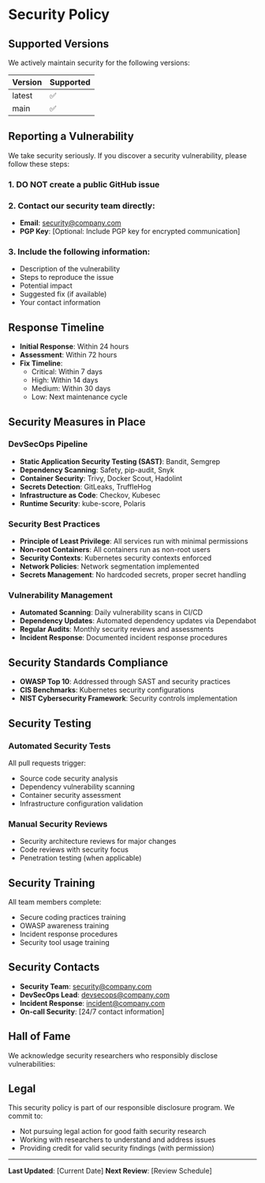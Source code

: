 # Security Policy

## Supported Versions

We actively maintain security for the following versions:

| Version | Supported          |
| ------- | ------------------ |
| latest  | :white_check_mark: |
| main    | :white_check_mark: |

## Reporting a Vulnerability

We take security seriously. If you discover a security vulnerability, please follow these steps:

### 1. **DO NOT** create a public GitHub issue

### 2. Contact our security team directly:
- **Email**: security@company.com
- **PGP Key**: [Optional: Include PGP key for encrypted communication]

### 3. Include the following information:
- Description of the vulnerability
- Steps to reproduce the issue
- Potential impact
- Suggested fix (if available)
- Your contact information

## Response Timeline

- **Initial Response**: Within 24 hours
- **Assessment**: Within 72 hours
- **Fix Timeline**: 
  - Critical: Within 7 days
  - High: Within 14 days
  - Medium: Within 30 days
  - Low: Next maintenance cycle

## Security Measures in Place

### DevSecOps Pipeline
- **Static Application Security Testing (SAST)**: Bandit, Semgrep
- **Dependency Scanning**: Safety, pip-audit, Snyk
- **Container Security**: Trivy, Docker Scout, Hadolint
- **Secrets Detection**: GitLeaks, TruffleHog
- **Infrastructure as Code**: Checkov, Kubesec
- **Runtime Security**: kube-score, Polaris

### Security Best Practices
- **Principle of Least Privilege**: All services run with minimal permissions
- **Non-root Containers**: All containers run as non-root users
- **Security Contexts**: Kubernetes security contexts enforced
- **Network Policies**: Network segmentation implemented
- **Secrets Management**: No hardcoded secrets, proper secret handling

### Vulnerability Management
- **Automated Scanning**: Daily vulnerability scans in CI/CD
- **Dependency Updates**: Automated dependency updates via Dependabot
- **Regular Audits**: Monthly security reviews and assessments
- **Incident Response**: Documented incident response procedures

## Security Standards Compliance

- **OWASP Top 10**: Addressed through SAST and security practices
- **CIS Benchmarks**: Kubernetes security configurations
- **NIST Cybersecurity Framework**: Security controls implementation

## Security Testing

### Automated Security Tests
All pull requests trigger:
- Source code security analysis
- Dependency vulnerability scanning
- Container security assessment
- Infrastructure configuration validation

### Manual Security Reviews
- Security architecture reviews for major changes
- Code reviews with security focus
- Penetration testing (when applicable)

## Security Training

All team members complete:
- Secure coding practices training
- OWASP awareness training
- Incident response procedures
- Security tool usage training

## Security Contacts

- **Security Team**: security@company.com
- **DevSecOps Lead**: devsecops@company.com
- **Incident Response**: incident@company.com
- **On-call Security**: [24/7 contact information]

## Hall of Fame

We acknowledge security researchers who responsibly disclose vulnerabilities:

<!-- Security researchers will be listed here -->

## Legal

This security policy is part of our responsible disclosure program. We commit to:
- Not pursuing legal action for good faith security research
- Working with researchers to understand and address issues
- Providing credit for valid security findings (with permission)

---

**Last Updated**: [Current Date]
**Next Review**: [Review Schedule]
